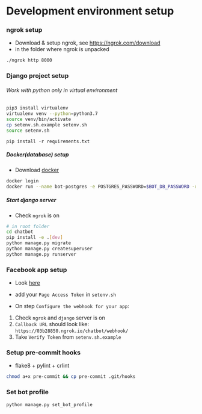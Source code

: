 # Development environment setup

### ngrok setup

- Download & setup ngrok,  see https://ngrok.com/download
- in the folder where ngrok is unpacked

```sh
./ngrok http 8000
```

### Django project setup

###### Work with python only in virtual environment
```sh
pip3 install virtualenv 
virtualenv venv --python=python3.7
source venv/bin/activate
cp setenv.sh.example setenv.sh
source setenv.sh
```
```
pip install -r requirements.txt
```
##### Docker(database) setup
- Download [docker](https://hub.docker.com/editions/community/docker-ce-desktop-mac)
```sh
docker login
docker run --name bot-postgres -e POSTGRES_PASSWORD=$BOT_DB_PASSWORD -d -p 5432:5432 postgres:11
```

##### Start django server
-  Сheck `ngrok` is on
```sh
# in root folder
cd chatbot
pip install -e .[dev]
python manage.py migrate
python manage.py createsuperuser
python manage.py runserver 
```

### Facebook app setup
- Look [here](https://developers.facebook.com/docs/messenger-platform/getting-started/app-setup)
- add your `Page Access Token` in `setenv.sh`

- On step `Configure the webhook for your app`:

1. Check `ngrok` and `django` server is on
2. `Callback URL` should look like: `https://03b28850.ngrok.io/chatbot/webhook/`
3. Take `Verify Token` from `setenv.sh.example`


### Setup pre-commit hooks

- flake8 + pylint + crlint

```sh
chmod a+x pre-commit && cp pre-commit .git/hooks
```

### Set bot profile

```sh
python manage.py set_bot_profile
```

<!-- 
### Create docker image with python dependencies

```.env
docker login
docker build -t cldntm/bot:{version} -f bitbucket-pipelines.dockerfile .
docker push cldntm/bot:{version}
``` -->
